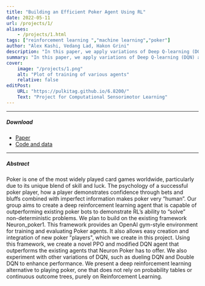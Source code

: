 ```yaml
---
title: "Building an Efficient Poker Agent Using RL" 
date: 2022-05-11
url: /projects/1/
aliases: 
    - /projects/1.html
tags: ["reinforcement learning ","machine learning","poker"]
author: "Alex Kashi, Vedang Lad, Hakon Grini"
description: "In this paper, we apply variations of Deep Q-learning (DQN) and Proximal Policy Optimization (PPO) to learn the game of heads-up no-limit Texas Hold’em." 
summary: "In this paper, we apply variations of Deep Q-learning (DQN) and Proximal Policy Optimization (PPO) to learn the game of heads-up no-limit Texas Hold’em." 
cover:
    image: "/projects/1.png"
    alt: "Plot of training of various agents"
    relative: false
editPost:
    URL: "https://pulkitag.github.io/6.8200/"
    Text: "Project for Computational Sensorimotor Learning"
---
```


---

##### Download
 
+ [Paper](/projects/1.pdf)
+ [Code and data](https://github.com/AlexKashi/AlphaHoldem)


---

##### Abstract

Poker is one of the most widely played card games worldwide, particularly due to its unique blend of skill and luck. The psychology of a successful poker player, how a player demonstrates confidence through bets and bluffs combined with imperfect information makes poker very “human”. Our group aims to create a deep reinforcement learning agent that is capable of outperforming existing poker bots to demonstrate RL’s ability to “solve” non-deterministic problems. We plan to build on the existing framework Neuron_poker1. This framework provides an OpenAI gym-style environment for training and evaluating Poker agents. It also allows easy creation and integration of new poker "players", which we create in this project. Using this framework, we create a novel PPO and modified DQN agent that outperforms the existing agents that Neuron Poker has to offer. We also experiment with other variations of DQN, such as dueling DQN and Double DQN to enhance performance. We present a deep reinforcement learning alternative to playing poker, one that does not rely on probability tables or continuous outcome trees, purely on Reinforcement Learning.
